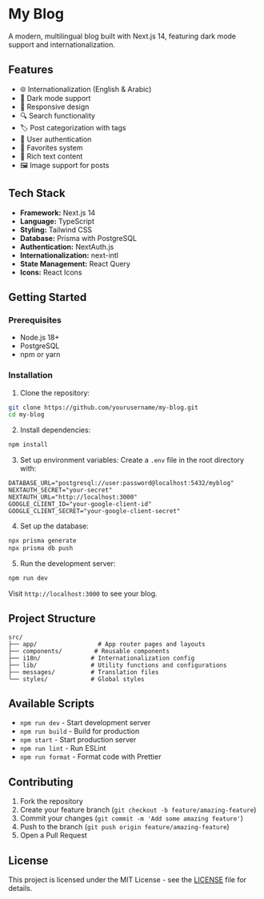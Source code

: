 # My Blog

A modern, multilingual blog built with Next.js 14, featuring dark mode support and internationalization.

## Features

- 🌐 Internationalization (English & Arabic)
- 🌙 Dark mode support
- 📱 Responsive design
- 🔍 Search functionality
- 🏷️ Post categorization with tags
- 👤 User authentication
- 💖 Favorites system
- 📝 Rich text content
- 🖼️ Image support for posts

## Tech Stack

- **Framework:** Next.js 14
- **Language:** TypeScript
- **Styling:** Tailwind CSS
- **Database:** Prisma with PostgreSQL
- **Authentication:** NextAuth.js
- **Internationalization:** next-intl
- **State Management:** React Query
- **Icons:** React Icons

## Getting Started

### Prerequisites

- Node.js 18+ 
- PostgreSQL
- npm or yarn

### Installation

1. Clone the repository:
```bash
git clone https://github.com/yourusername/my-blog.git
cd my-blog
```

2. Install dependencies:
```bash
npm install
```

3. Set up environment variables:
Create a `.env` file in the root directory with:
```env
DATABASE_URL="postgresql://user:password@localhost:5432/myblog"
NEXTAUTH_SECRET="your-secret"
NEXTAUTH_URL="http://localhost:3000"
GOOGLE_CLIENT_ID="your-google-client-id"
GOOGLE_CLIENT_SECRET="your-google-client-secret"
```

4. Set up the database:
```bash
npx prisma generate
npx prisma db push
```

5. Run the development server:
```bash
npm run dev
```

Visit `http://localhost:3000` to see your blog.

## Project Structure

```
src/
├── app/                 # App router pages and layouts
├── components/         # Reusable components
├── i18n/              # Internationalization config
├── lib/               # Utility functions and configurations
├── messages/          # Translation files
└── styles/            # Global styles
```

## Available Scripts

- `npm run dev` - Start development server
- `npm run build` - Build for production
- `npm start` - Start production server
- `npm run lint` - Run ESLint
- `npm run format` - Format code with Prettier

## Contributing

1. Fork the repository
2. Create your feature branch (`git checkout -b feature/amazing-feature`)
3. Commit your changes (`git commit -m 'Add some amazing feature'`)
4. Push to the branch (`git push origin feature/amazing-feature`)
5. Open a Pull Request

## License

This project is licensed under the MIT License - see the [LICENSE](LICENSE) file for details.
